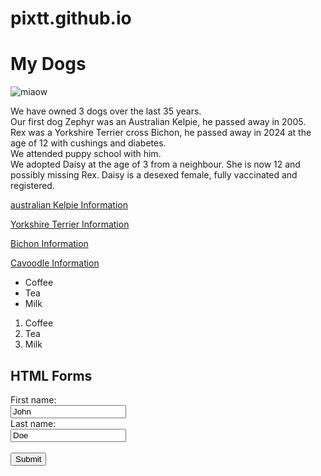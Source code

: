 # pixtt.github.io
<!DOCTYPE html>


<h1>My Dogs</h1>

![miaow](https://i.pinimg.com/564x/b4/3c/6b/b43c6b6cd6f52cc56758aad9bfc56dfa.jpg)
<p>We have owned 3 dogs over the last 35 years. <br> Our first dog Zephyr was an Australian Kelpie, he passed away in 2005. <br> Rex was a Yorkshire Terrier cross Bichon, he passed away in 2024 at the age of 12 with cushings and diabetes. <br> We attended puppy school with him. <br> We adopted Daisy at the age of 3 from a neighbour.  She is now 12 and possibly missing Rex.  Daisy is a desexed female, fully vaccinated and registered.  </p>
<p>
<a href="https://en.wikipedia.org/wiki/Australian_Kelpie/">australian Kelpie Information</a>
<p>

<a href="https://en.wikipedia.org/wiki/Yorkshire_Terrier/">Yorkshire Terrier Information</a>
<p>
<a href="https://en.wikipedia.org/wiki/Bichon/">Bichon Information</a>
<p>
<a href="https://en.wikipedia.org/wiki/Cavapoo/">Cavoodle Information</a>
<p>


<!-- CODING FOR LISTS -->

<ul>
  <li>Coffee</li>
  <li>Tea</li>
  <li>Milk</li>
</ul>

<ol>
  <li>Coffee</li>
  <li>Tea</li>
  <li>Milk</li>
</ol>


<!-- FILL IN THE BOX -->


<h2>HTML Forms</h2>

<form action="/action_page.php">
  <label for="fname">First name:</label><br>
  <input type="text" id="fname" name="fname" value="John"><br>
  <label for="lname">Last name:</label><br>
  <input type="text" id="lname" name="lname" value="Doe"><br><br>
  <input type="submit" value="Submit">
</form> 



<!-- INSERT IMAGE WITH A SPECIFIC SIZE —>
<!-- LOOK AT CSS TAB ON W3SCHOOLS FOR MORE CSS IMAGE formats ie shapes–>


<p><img src="smiley.gif" alt="Smiley face" style="float:right;width:42px;height:42px;">
The image will float to the right of the text.</p>


</body>
</html>
